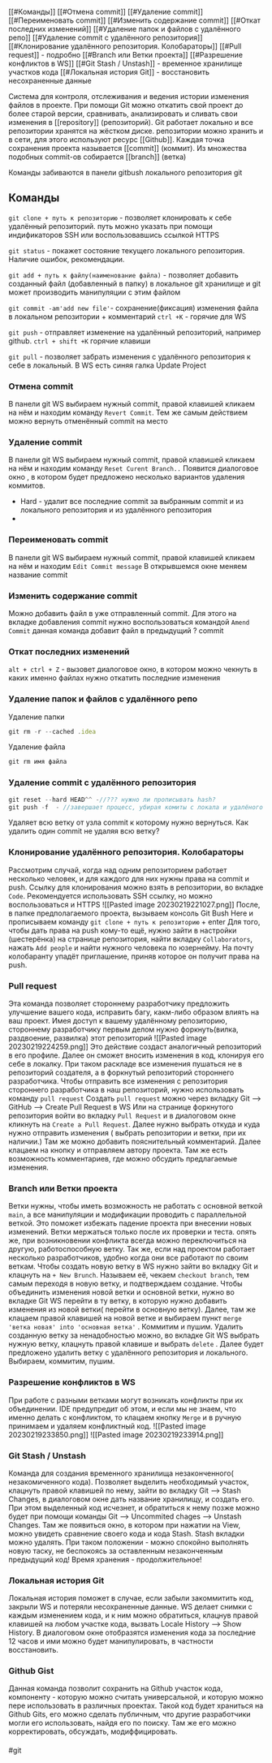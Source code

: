 [[#Команды]]
[[#Отмена commit]]
[[#Удаление commit]]
[[#Переименовать commit]]
[[#Изменить содержание commit]]
[[#Откат последних изменений]]
[[#Удаление папок и файлов с удалённого репо]]
[[#Удаление commit с удалённого репозитория]]
[[#Клонирование удалённого репозитория. Колобараторы]]
[[#Pull request]] - подробно
[[#Branch или Ветки проекта]]
[[#Разрешение конфликтов в WS]]
[[#Git Stash / Unstash]] - временное хранилище участков кода
[[#Локальная история Git]] - восстановить несохраненные данные

Система для контроля, отслеживания и ведения истории изменения файлов в проекте. При помощи Git  можно откатить свой проект до более старой версии, сравнивать, анализировать и сливать свои изменения в [[repository]] (репозиторий).
Git работает локально и все репозитории хранятся на жёстком диске. репозитории можно хранить и в сети, для этого используют ресурс [[Github]].
Каждая точка сохранения проекта называется [[commit]] (коммит). Из множества подобных commit-ов собирается [[branch]] (ветка)

Команды забиваются в панели gitbush локального репозитория git
## Команды
`git clone + путь к репозиторию` - позволяет клонировать к себе удалённый репозиторий. путь можно указать при помощи индификаторов SSH или воспользовавшись ссылкой HTTPS

`git status`  - покажет состояние текущего локального репозитория. Наличие ошибок, рекомендации.

`git add + путь к файлу(наименование файла)`  - позволяет добавить созданный файл (добавленный в папку) в локальное git хранилище и git может производить манипуляции с этим файлом

`git commit -am'add new file'`-  сохранение(фиксация) изменения файла в локальном репозитории + комментарий `ctrl +K` - горячие для WS

`git push` - отправляет изменение на удалённый репозиторий, например github. `ctrl + shift +K` горячие клавиши

`git pull` - позволяет забрать изменения с удалённого репозитория к себе в локальный. В WS есть синяя галка Update Project


### Отмена commit
В панели git WS выбираем нужный commit, правой клавишей кликаем на нём и находим команду `Revert Commit`. Тем же самым действием можно вернуть отменённый commit на место

### Удаление commit
В панели git WS выбираем нужный commit, правой клавишей кликаем на нём и находим команду `Reset Curent Branch..`  Появится диалоговое окно , в котором будет предложено несколько вариантов удаления коммитов.
- Hard - удалит все последние commit за выбранным  commit и из локального репозитория и из удалённого репозитория
- 

### Переименовать commit
В панели git WS выбираем нужный commit, правой клавишей кликаем на нём и находим `Edit Commit message` В открывшемся окне меняем название commit

### Изменить содержание commit
Можно добавить файл в уже отправленный commit. Для этого на вкладке добавления commit нужно воспользоваться командой `Amend Commit` данная команда добавит файл в предыдущий ? commit

### Откат последних изменений
`alt + ctrl + Z` - вызовет диалоговое окно, в котором можно чекнуть в каких именно файлах нужно откатить последние изменения

### Удаление папок и файлов с удалённого репо
Удаление папки
```js
git rm -r --cached .idea
```

Удаление файла
```js
git rm имя файла
```

### Удаление commit с удалённого репозитория
```js
git reset --hard HEAD^^ -//??? нужно ли прописывать hash?
git push -f  - //завершает процесс, убирая комиты с локала и удалёного репо
```
Удаляет всю ветку от узла commit к которому нужно вернуться. Как удалить один commit не удаляя всю ветку?

### Клонирование удалённого репозитория. Колобараторы
Рассмотрим случай, когда над одним репозиторием работает несколько человек, и для каждого для них нужны права на commit и push.
Ссылку для клонирования можно взять в репозитории, во вкладке `Code`. Рекомендуется использовать SSH ссылку, но можно воспользоваться и HTTPS
![[Pasted image 20230219221027.png]]
После, в папке предполагаемого проекта, вызываем консоль Git Bush Here и прописываем команду 
`git clone + путь к репозиторию` + enter
Для того, чтобы дать права на push кому-то ещё, нужно зайти в настройки (шестерёнка) на странице репозитория, найти вкладку `Collaborators`, нажать `Add people` и найти нужного человека по юзернейму. На почту колобаранту упадёт приглашение, приняв которое он получит права на push.

### Pull request
Эта команда позволяет стороннему разработчику предложить улучшение вашего кода, исправить багу, какм-либо образом влиять на ваш проект.
Имея доступ к вашему удалённому репозиторию, стороннему разработчику первым делом нужно форкнуть(вилка, раздвоение, развилка) этот репозиторий
![[Pasted image 20230219224259.png]]
Это действие создаст аналогичный репозиторий в его профиле. Далее он сможет вносить изменения в код, клонируя его себе в локалку. При таком раскладе все изменения пушаться не в репозиторий создателя, а в форкнутый репозиторий стороннего разработчика.
Чтобы отправить все изменения с репозитория стороннего разработчика в наш репозиторий, нужно использовать команду `pull request`
Создать `pull request` можно через вкладку  Git --> GitHub --> Create Pull Request в WS
Или на странице форкнутого репозитория войти во вкладку `Pull Request` и в диалоговом окне кликнуть на `Create а Pull Request`. Далее нужно выбрать откуда и куда нужно отправить изменения ( выбрать репозитории и ветки, при их наличии.) Там же можно добавить пояснительный комментарий. Далее клацаем на кнопку и отправляем автору проекта. Там же есть возможность комментариев, где можно обсудить предлагаемые изменения.

### Branch или Ветки проекта
Ветки нужны, чтобы иметь возможность не работать с основной веткой `main`, а все манипуляции и модификации проводить с параллельной веткой. Это поможет избежать падение проекта при внесении новых изменений. Ветки мержаться только после их проверки и теста. опять же, при возникновении конфликта всегда можно переключиться на другую, работоспособную ветку.
Так же, если над проектом работает несколько разработчиков, удобно когда они все работают по своим веткам.
Чтобы создать новую ветку в WS нужно зайти во вкладку Git и клацнуть на `+ New Brunch`. Называем её, чекаем `checkout branch`, тем самым переходя в новую ветку, и подтверждаем создание.
Чтобы объединить изменения новой ветки и основной ветки, нужно во вкладке Git WS перейти в ту ветку, в которую нужно добавить изменения из новой ветки( перейти в основную ветку). 
Далее, там же клацаем правой клавишей на новой ветке и выбираем пункт `merge 'ветка новая' into 'основная ветка'` . Коммитим и пушим.
Удалить созданную ветку за ненадобностью можно, во вкладке Git WS выбрать нужную ветку, клацнуть правой клавише и выбрать `delete` . Далее будет предложено удалить ветку с удалённого репозитория и локального. Выбираем, коммитим, пушим.

### Разрешение конфликтов в WS
При работе с разными ветками могут возникать конфликты при их объединении. IDE предупредит об этом, и если мы не знаем, что именно делать с конфликтом, то клацаем кнопку `Merge` и в ручную принимаем и удаляем конфликтный код.
![[Pasted image 20230219233850.png]]
![[Pasted image 20230219233914.png]]

### Git Stash / Unstash
Команда для создания временного хранилища незаконченного( незакомиченного кода). 
Позволяет выделить необходимый участок, клацнуть правой клавишей по нему, зайти во вкладку Git --> Stash Changes, в диалоговом окне дать название хранилищу, и создать его. При этом выделенный код исчезнет, и обратиться к нему позже можно будет при помощи команды  Git --> Uncommited chages --> Unstash Changes.
Там же появиться окно, в котором при нажатии на View, можно увидеть сравнение своего кода и кода Stash.
Stash вкладки можно удалять.
При таком положении - можно спокойно выполнять новую таску, не беспокоясь за оставленным незаконченным предыдущий код!
Время хранения - продолжительное!

### Локальная история Git
Локальная история поможет в случае, если забыли закоммитить код, закрыли WS и потеряли несохраненные данные. 
WS делает снимки с каждым изменением кода, и к ним можно обратиться, клацнув правой клавишей на любом участке кода, вызвать Locale History --> Show History. В диалоговом окне отобразятся изменения кода за последние 12 часов и ими можно будет манипулировать, в частности восстановить.

### Github Gist
Данная команда позволит сохранить на Github участок кода, компоненту - которую можно считать универсальной, и которую можно пере использовать в различных проектах. 
Такой код будет храниться на Github Gits, его можно сделать публичным, что другие разработчики могли его использовать, найдя его по поиску. Там же его можно корректировать, обсуждать, модиффицировать.
#### 

#git
